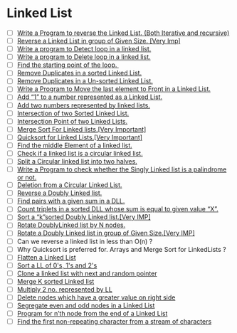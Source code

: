 # Linked List

- [ ] [Write a Program to reverse the Linked List. (Both Iterative and recursive)](-https://www.geeksforgeeks.org/reverse-a-linked-list/)
- [ ] [Reverse a Linked List in group of Given Size. \[Very Imp\]](https://practice.geeksforgeeks.org/problems/reverse-a-linked-list-in-groups-of-given-size/1)                     
- [ ] [Write a program to Detect loop in a linked list.](https://practice.geeksforgeeks.org/problems/detect-loop-in-linked-list/1)                                                  
- [ ] [Write a program to Delete loop in a linked list.](https://practice.geeksforgeeks.org/problems/remove-loop-in-linked-list/1)                                                  
- [ ] [Find the starting point of the loop. ](https://www.geeksforgeeks.org/find-first-node-of-loop-in-a-linked-list/)                                                              
- [ ] [Remove Duplicates in a sorted Linked List.](https://practice.geeksforgeeks.org/problems/remove-duplicate-element-from-sorted-linked-list/1)                                  
- [ ] [Remove Duplicates in a Un-sorted Linked List.](https://practice.geeksforgeeks.org/problems/remove-duplicates-from-an-unsorted-linked-list/1)                                 
- [ ] [Write a Program to Move the last element to Front in a Linked List.](https://www.geeksforgeeks.org/move-last-element-to-front-of-a-given-linked-list/)                       
- [ ] [Add “1” to a number represented as a Linked List.](https://practice.geeksforgeeks.org/problems/add-1-to-a-number-represented-as-linked-list/1)                               
- [ ] [Add two numbers represented by linked lists.](https://practice.geeksforgeeks.org/problems/add-two-numbers-represented-by-linked-lists/1)                                     
- [ ] [Intersection of two Sorted Linked List.](https://practice.geeksforgeeks.org/problems/intersection-of-two-sorted-linked-lists/1)                                              
- [ ] [Intersection Point of two Linked Lists.](https://practice.geeksforgeeks.org/problems/intersection-point-in-y-shapped-linked-lists/1)                                         
- [ ] [Merge Sort For Linked lists.\[Very Important\]](https://practice.geeksforgeeks.org/problems/sort-a-linked-list/1)                                                            
- [ ] [Quicksort for Linked Lists.\[Very Important\]](https://practice.geeksforgeeks.org/problems/quick-sort-on-linked-list/1)                                                      
- [ ] [Find the middle Element of a linked list.](https://leetcode.com/problems/middle-of-the-linked-list/)                                                                         
- [ ] [Check if a linked list is a circular linked list.](https://practice.geeksforgeeks.org/problems/circular-linked-list/1)                                                       
- [ ] [Split a Circular linked list into two halves.](https://practice.geeksforgeeks.org/problems/split-a-circular-linked-list-into-two-halves/1)                                   
- [ ] [Write a Program to check whether the Singly Linked list is a palindrome or not.](https://practice.geeksforgeeks.org/problems/check-if-linked-list-is-pallindrome/1)          
- [ ] [Deletion from a Circular Linked List.](https://www.geeksforgeeks.org/deletion-circular-linked-list/)                                                                         
- [ ] [Reverse a Doubly Linked list.](https://practice.geeksforgeeks.org/problems/reverse-a-doubly-linked-list/1)                                                                   
- [ ] [Find pairs with a given sum in a DLL.](https://www.geeksforgeeks.org/find-pairs-given-sum-doubly-linked-list/)                                                               
- [ ] [Count triplets in a sorted DLL whose sum is equal to given value “X”.](https://www.geeksforgeeks.org/count-triplets-sorted-doubly-linked-list-whose-sum-equal-given-value-x/)
- [ ] [Sort a “k”sorted Doubly Linked list.\[Very IMP\]](https://www.geeksforgeeks.org/sort-k-sorted-doubly-linked-list/)                                                           
- [ ] [Rotate DoublyLinked list by N nodes.](https://www.geeksforgeeks.org/rotate-doubly-linked-list-n-nodes/)                                                                      
- [ ] [Rotate a Doubly Linked list in group of Given Size.\[Very IMP\]](https://www.geeksforgeeks.org/reverse-doubly-linked-list-groups-given-size/)                                
- [ ] Can we reverse a linked list in less than O(n) ?                                                                                                                              
- [ ] Why Quicksort is preferred for. Arrays and Merge Sort for LinkedLists ?                                                                                                       
- [ ] [Flatten a Linked List](https://practice.geeksforgeeks.org/problems/flattening-a-linked-list/1)                                                                               
- [ ] [Sort a LL of 0's, 1's and 2's](https://practice.geeksforgeeks.org/problems/given-a-linked-list-of-0s-1s-and-2s-sort-it/1)                                                    
- [ ] [Clone a linked list with next and random pointer](https://practice.geeksforgeeks.org/problems/clone-a-linked-list-with-next-and-random-pointer/1)                            
- [ ] [Merge K sorted Linked list](https://practice.geeksforgeeks.org/problems/merge-k-sorted-linked-lists/1)                                                                       
- [ ] [Multiply 2 no. represented by LL](https://practice.geeksforgeeks.org/problems/multiply-two-linked-lists/1)                                                                   
- [ ] [Delete nodes which have a greater value on right side](https://practice.geeksforgeeks.org/problems/delete-nodes-having-greater-value-on-right/1)                             
- [ ] [Segregate even and odd nodes in a Linked List](https://practice.geeksforgeeks.org/problems/segregate-even-and-odd-nodes-in-a-linked-list/0)                                  
- [ ] [Program for n’th node from the end of a Linked List](https://practice.geeksforgeeks.org/problems/nth-node-from-end-of-linked-list/1)                                         
- [ ] [Find the first non-repeating character from a stream of characters](https://practice.geeksforgeeks.org/problems/first-non-repeating-character-in-a-stream/0)                 